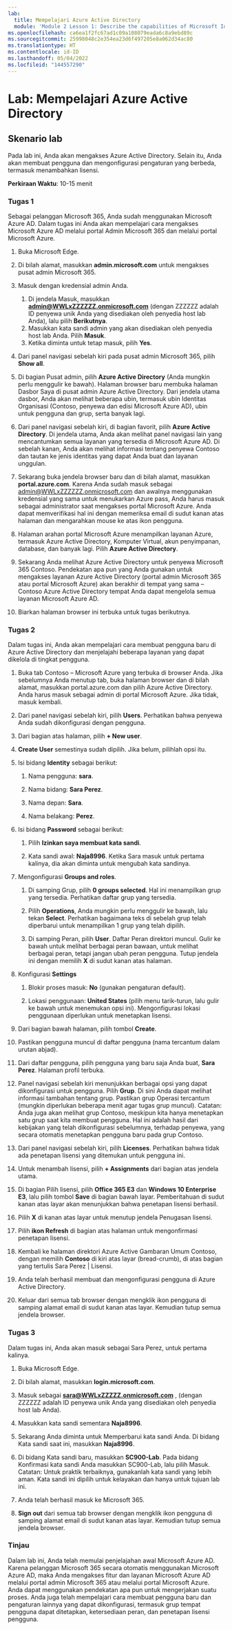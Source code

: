 ```yaml
---
lab:
  title: Mempelajari Azure Active Directory
  module: 'Module 2 Lesson 1: Describe the capabilities of Microsoft Identity and access management solutions: Explore the services and identity types of Azure AD'
ms.openlocfilehash: ca6ea1f2fc67ad1c09a108079eada6c8a9ebd89c
ms.sourcegitcommit: 25998048c2e354ea23d6f497205e8a062d34ac80
ms.translationtype: HT
ms.contentlocale: id-ID
ms.lasthandoff: 05/04/2022
ms.locfileid: "144557290"
---
```

# <a name="lab-explore-azure-active-directory"></a>Lab: Mempelajari Azure Active Directory

## <a name="lab-scenario"></a>Skenario lab

Pada lab ini, Anda akan mengakses Azure Active Directory.  Selain itu, Anda akan membuat pengguna dan mengonfigurasi pengaturan yang berbeda, termasuk menambahkan lisensi.  

**Perkiraan Waktu**: 10-15 menit

### <a name="task-1"></a>Tugas 1

Sebagai pelanggan Microsoft 365, Anda sudah menggunakan Microsoft Azure AD.  Dalam tugas ini Anda akan mempelajari cara mengakses Microsoft Azure AD melalui portal Admin Microsoft 365 dan melalui portal Microsoft Azure.

1. Buka Microsoft Edge.

2. Di bilah alamat, masukkan **admin.microsoft.com** untuk mengakses pusat admin Microsoft 365.

3. Masuk dengan kredensial admin Anda.
    1. Di jendela Masuk, masukkan **admin@WWLxZZZZZZ.onmicrosoft.com** (dengan ZZZZZZ adalah ID penyewa unik Anda yang disediakan oleh penyedia host lab Anda), lalu pilih **Berikutnya**.
    1. Masukkan kata sandi admin yang akan disediakan oleh penyedia host lab Anda. Pilih **Masuk**.
    1. Ketika diminta untuk tetap masuk, pilih **Yes**.

4. Dari panel navigasi sebelah kiri pada pusat admin Microsoft 365, pilih **Show all**.

5. Di bagian Pusat admin, pilih **Azure Active Directory** (Anda mungkin perlu menggulir ke bawah).  Halaman browser baru membuka halaman Dasbor Saya di pusat admin Azure Active Directory. Dari jendela utama dasbor, Anda akan melihat beberapa ubin, termasuk ubin Identitas Organisasi (Contoso, penyewa dan edisi Microsoft Azure AD), ubin untuk pengguna dan grup, serta banyak lagi.

6. Dari panel navigasi sebelah kiri, di bagian favorit, pilih **Azure Active Directory**.  Di jendela utama, Anda akan melihat panel navigasi lain yang mencantumkan semua layanan yang tersedia di Microsoft Azure AD. Di sebelah kanan, Anda akan melihat informasi tentang penyewa Contoso dan tautan ke jenis identitas yang dapat Anda buat dan layanan unggulan.  

7. Sekarang buka jendela browser baru dan di bilah alamat, masukkan **portal.azure.com**.  Karena Anda sudah masuk sebagai admin@WWLxZZZZZZ.onmicrosoft.com dan awalnya menggunakan kredensial yang sama untuk menukarkan Azure pass, Anda harus masuk sebagai administrator saat mengakses portal Microsoft Azure.  Anda dapat memverifikasi hal ini dengan memeriksa email di sudut kanan atas halaman dan mengarahkan mouse ke atas ikon pengguna.

8. Halaman arahan portal Microsoft Azure menampilkan layanan Azure, termasuk Azure Active Directory, Komputer Virtual, akun penyimpanan, database, dan banyak lagi.  Pilih **Azure Active Directory**.  

9. Sekarang Anda melihat Azure Active Directory untuk penyewa Microsoft 365 Contoso.    Pendekatan apa pun yang Anda gunakan untuk mengakses layanan Azure Active Directory (portal admin Microsoft 365 atau portal Microsoft Azure) akan berakhir di tempat yang sama – Contoso Azure Active Directory tempat Anda dapat mengelola semua layanan Microsoft Azure AD.

10. Biarkan halaman browser ini terbuka untuk tugas berikutnya.

### <a name="task-2"></a>Tugas 2

Dalam tugas ini, Anda akan mempelajari cara membuat pengguna baru di Azure Active Directory dan menjelajahi beberapa layanan yang dapat dikelola di tingkat pengguna.

1. Buka tab Contoso – Microsoft Azure yang terbuka di browser Anda. Jika sebelumnya Anda menutup tab, buka halaman browser dan di bilah alamat, masukkan portal.azure.com dan pilih Azure Active Directory.  Anda harus masuk sebagai admin di portal Microsoft Azure. Jika tidak, masuk kembali.

2. Dari panel navigasi sebelah kiri, pilih **Users**.  Perhatikan bahwa penyewa Anda sudah dikonfigurasi dengan pengguna.

3. Dari bagian atas halaman, pilih **+ New user**.

4. **Create User** semestinya sudah dipilih. Jika belum, pilihlah opsi itu.

5. Isi bidang **Identity** sebagai berikut:

    1. Nama pengguna: **sara**.

    2. Nama bidang: **Sara Perez**.

    3. Nama depan: **Sara**.

    4. Nama belakang: **Perez**.

6. Isi bidang **Password** sebagai berikut:

    1. Pilih **Izinkan saya membuat kata sandi**.

    1. Kata sandi awal: **Naja8996**. Ketika Sara masuk untuk pertama kalinya, dia akan diminta untuk mengubah kata sandinya.

7. Mengonfigurasi **Groups and roles**.

    1. Di samping Grup, pilih **0 groups selected**.  Hal ini menampilkan grup yang tersedia.  Perhatikan daftar grup yang tersedia.

    2. Pilih **Operations**, Anda mungkin perlu menggulir ke bawah, lalu tekan **Select**. Perhatikan bagaimana teks di sebelah grup telah diperbarui untuk menampilkan 1 grup yang telah dipilih.  

    3. Di samping Peran, pilih **User**. Daftar Peran direktori muncul.  Gulir ke bawah untuk melihat berbagai peran bawaan, untuk melihat berbagai peran, tetapi jangan ubah peran pengguna.  Tutup jendela ini dengan memilih **X** di sudut kanan atas halaman.

8. Konfigurasi **Settings**

    1. Blokir proses masuk:  **No** (gunakan pengaturan default).

    1. Lokasi penggunaan: **United States** (pilih menu tarik-turun, lalu gulir ke bawah untuk menemukan opsi ini).  Mengonfigurasi lokasi penggunaan diperlukan untuk menetapkan lisensi.

9. Dari bagian bawah halaman, pilih tombol **Create**.

10. Pastikan pengguna muncul di daftar pengguna (nama tercantum dalam urutan abjad).

11. Dari daftar pengguna, pilih pengguna yang baru saja Anda buat, **Sara Perez**.  Halaman profil terbuka.

12. Panel navigasi sebelah kiri menunjukkan berbagai opsi yang dapat dikonfigurasi untuk pengguna.  Pilih **Grup**.  Di sini Anda dapat melihat informasi tambahan tentang grup.  Pastikan grup Operasi tercantum (mungkin diperlukan beberapa menit agar tugas grup muncul).  Catatan: Anda juga akan melihat grup Contoso, meskipun kita hanya menetapkan satu grup saat kita membuat pengguna.  Hal ini adalah hasil dari kebijakan yang telah dikonfigurasi sebelumnya, terhadap penyewa, yang secara otomatis menetapkan pengguna baru pada grup Contoso.

13. Dari panel navigasi sebelah kiri, pilih **Licenses**.  Perhatikan bahwa tidak ada penetapan lisensi yang ditemukan untuk pengguna ini.  

14. Untuk menambah lisensi, pilih **+ Assignments** dari bagian atas jendela utama.

15. Di bagian Pilih lisensi, pilih **Office 365 E3** dan **Windows 10 Enterprise E3**, lalu pilih tombol **Save** di bagian bawah layar. Pemberitahuan di sudut kanan atas layar akan menunjukkan bahwa penetapan lisensi berhasil.

16. Pilih **X** di kanan atas layar untuk menutup jendela Penugasan lisensi.

17. Pilih **ikon Refresh** di bagian atas halaman untuk mengonfirmasi penetapan lisensi.

18. Kembali ke halaman direktori Azure Active Gambaran Umum Contoso, dengan memilih **Contoso** di kiri atas layar (bread-crumb), di atas bagian yang tertulis Sara Perez | Lisensi.

19. Anda telah berhasil membuat dan mengonfigurasi pengguna di Azure Active Directory.

20. Keluar dari semua tab browser dengan mengklik ikon pengguna di samping alamat email di sudut kanan atas layar. Kemudian tutup semua jendela browser.

### <a name="task-3"></a>Tugas 3

Dalam tugas ini, Anda akan masuk sebagai Sara Perez, untuk pertama kalinya.

1. Buka Microsoft Edge.

2. Di bilah alamat, masukkan **login.microsoft.com**.

3. Masuk sebagai **sara@WWLxZZZZZ.onmicrosoft.com** , (dengan ZZZZZZ adalah ID penyewa unik Anda yang disediakan oleh penyedia host lab Anda).

4. Masukkan kata sandi sementara **Naja8996**.

5. Sekarang Anda diminta untuk Memperbarui kata sandi Anda. Di bidang Kata sandi saat ini, masukkan **Naja8996**.

6. Di bidang Kata sandi baru, masukkan  **SC900-Lab**.  Pada bidang Konfirmasi kata sandi Anda masukkan SC900-Lab, lalu pilih Masuk.  Catatan: Untuk praktik terbaiknya, gunakanlah kata sandi yang lebih aman. Kata sandi ini dipilih untuk kelayakan dan hanya untuk tujuan lab ini.

7. Anda telah berhasil masuk ke Microsoft 365.

8. **Sign out** dari semua tab browser dengan mengklik ikon pengguna di samping alamat email di sudut kanan atas layar. Kemudian tutup semua jendela browser.

### <a name="review"></a>Tinjau

Dalam lab ini, Anda telah memulai penjelajahan awal Microsoft Azure AD. Karena pelanggan Microsoft 365 secara otomatis menggunakan Microsoft Azure AD, maka Anda mengakses fitur dan layanan Microsoft Azure AD melalui portal admin Microsoft 365 atau melalui portal Microsoft Azure.  Anda dapat menggunakan pendekatan apa pun untuk mengerjakan suatu proses.  Anda juga telah mempelajari cara membuat pengguna baru dan pengaturan lainnya yang dapat dikonfigurasi, termasuk grup tempat pengguna dapat ditetapkan, ketersediaan peran, dan penetapan lisensi pengguna.
